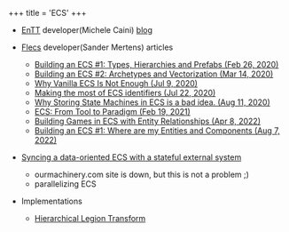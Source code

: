 +++
title = 'ECS'
+++

- [EnTT](https://github.com/skypjack/entt) developer(Michele Caini) [blog](https://skypjack.github.io/)
- [Flecs](https://github.com/SanderMertens/flecs) developer(Sander Mertens) articles
  - [Building an ECS #1: Types, Hierarchies and Prefabs (Feb 26, 2020)](https://ajmmertens.medium.com/building-an-ecs-1-types-hierarchies-and-prefabs-9f07666a1e9d)
  - [Building an ECS #2: Archetypes and Vectorization (Mar 14, 2020)](https://ajmmertens.medium.com/building-an-ecs-2-archetypes-and-vectorization-fe21690805f9)
  - [Why Vanilla ECS Is Not Enough (Jul 9, 2020)](https://ajmmertens.medium.com/why-vanilla-ecs-is-not-enough-d7ed4e3bebe5)
  - [Making the most of ECS identifiers (Jul 22, 2020)](https://ajmmertens.medium.com/doing-a-lot-with-a-little-ecs-identifiers-25a72bd2647)
  - [Why Storing State Machines in ECS is a bad idea. (Aug 11, 2020)](https://ajmmertens.medium.com/why-storing-state-machines-in-ecs-is-a-bad-idea-742de7a18e59)
  - [ECS: From Tool to Paradigm (Feb 19, 2021)](https://ajmmertens.medium.com/ecs-from-tool-to-paradigm-350587cdf216)
  - [Building Games in ECS with Entity Relationships (Apr 8, 2022)](https://ajmmertens.medium.com/building-games-in-ecs-with-entity-relationships-657275ba2c6c)
  - [Building an ECS #1: Where are my Entities and Components (Aug 7, 2022)](https://ajmmertens.medium.com/building-an-ecs-1-where-are-my-entities-and-components-63d07c7da742)

- [Syncing a data-oriented ECS with a stateful external system](https://ourmachinery.com/post/syncing-a-data-oriented-ecs/)
  - ourmachinery.com site is down, but this is not a problem ;)
  - parallelizing ECS

- Implementations
  - [Hierarchical Legion Transform](https://github.com/amethyst/legion_transform)
